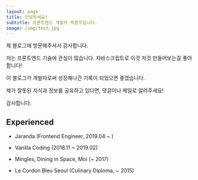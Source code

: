 ```yaml
---
layout: page
title: 안녕하세요!
subtitle: 프론트엔드 개발자 박준우입니다.
image: /img/test.jpg
---
```


제 블로그에 방문해주셔서 감사합니다.

저는 프론트엔드 기술에 관심이 많습니다. 자바스크립트로 이것 저것 만들어보는걸 좋아합니다!  

이 블로그가 개발자로써 성장해나간 기록이 되었으면 좋겠습니다.

제가 잘못된 지식과 정보를 공유하고 있다면, 댓글이나 메일로 알려주세요!

감사합니다.



## Experienced

- Jaranda (Frontend Engineer, 2019.04 ~ )
- Vanilla Coding (2018.11 ~ 2019.02)

- Mingles, Dining in Space, Moi (~ 2017)
- Le Cordon Bleu Seoul (Culinary Diploma, ~ 2015)